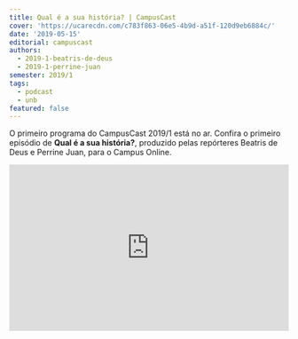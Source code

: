 ```yaml
---
title: Qual é a sua história? | CampusCast
cover: 'https://ucarecdn.com/c783f863-06e5-4b9d-a51f-120d9eb6884c/'
date: '2019-05-15'
editorial: campuscast
authors:
  - 2019-1-beatris-de-deus
  - 2019-1-perrine-juan
semester: 2019/1
tags:
  - podcast
  - unb
featured: false
---
```

O primeiro programa do CampusCast 2019/1 está no ar. Confira o primeiro episódio de **Qual é a sua história?**, produzido pelas repórteres Beatris de Deus e Perrine Juan, para o Campus Online.

<iframe width="100%" height="300" scrolling="no" frameborder="no" allow="autoplay" src="https://w.soundcloud.com/player/?url=https%3A//api.soundcloud.com/tracks/619674618&color=%23ff5500&auto_play=false&hide_related=false&show_comments=true&show_user=true&show_reposts=false&show_teaser=true&visual=true"></iframe>
